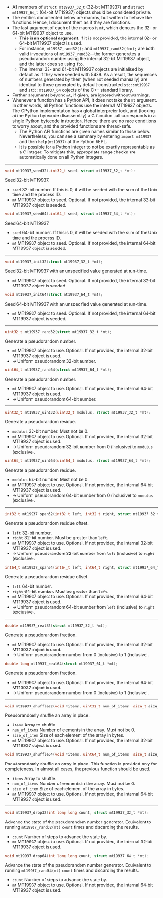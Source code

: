 * All members of `struct mt19937_32_t` (32-bit MT19937) and `struct mt19937_64_t` (64-bit MT19937) objects should be
  considered private.
* The entities documented below are macros, but written to behave like functions. Hence, I document them as if they are
  functions.
* The last argument of each of the macros is `mt`, which denotes the 32- or 64-bit MT19937 object to use.
  * **This is an optional argument.** If it is not provided, the internal 32- or 64-bit MT19937 object is used.
  * For instance, `mt19937_rand32();` and `mt19937_rand32(foo);` are both valid invocations of `mt19937_rand32`—the
    former generates a pseudorandom number using the internal 32-bit MT19937 object, and the latter does so using
    `foo`.
  * The internal 32- and 64-bit MT19937 objects are initialised by default as if they were seeded with 5489. As a
    result, the sequences of numbers generated by them (when not seeded manually) are identical to those generated by
    default-constructed `std::mt19937` and `std::mt19937_64` objects of the C++ standard library.
* Further arguments beyond `mt`, if given, are ignored without warnings.
* Whenever a function has a Python API, it does not take the `mt` argument. In other words, all Python functions use
  the internal MT19937 objects. The CPython implementation has a global interpreter lock, and (looking at the Python
  bytecode disassembly) a C function call corresponds to a single Python bytecode instruction. Hence, there are no race
  conditions to worry about, and the provided functions are thread-safe.
  * The Python API functions are given names similar to those below. Nevertheless, you can see a summary by entering
    `import mt19937` and then `help(mt19937)` at the Python REPL.
  * It is possible for a Python integer to not be exactly representable as a C integer. To mitigate this, appropriate
    range checks are automatically done on all Python integers.

---

```C
void mt19937_seed32(uint32_t seed, struct mt19937_32_t *mt);
```
Seed 32-bit MT19937.
* `seed` 32-bit number. If this is 0, it will be seeded with the sum of the Unix time and the process ID.
* `mt` MT19937 object to seed. Optional. If not provided, the internal 32-bit MT19937 object is seeded.

```C
void mt19937_seed64(uint64_t seed, struct mt19937_64_t *mt);
```
Seed 64-bit MT19937.
* `seed` 64-bit number. If this is 0, it will be seeded with the sum of the Unix time and the process ID.
* `mt` MT19937 object to seed. Optional. If not provided, the internal 64-bit MT19937 object is seeded.

---

```C
void mt19937_init32(struct mt19937_32_t *mt);
```
Seed 32-bit MT19937 with an unspecified value generated at run-time.
* `mt` MT19937 object to seed. Optional. If not provided, the internal 32-bit MT19937 object is seeded.

```C
void mt19937_init64(struct mt19937_64_t *mt);
```
Seed 64-bit MT19937 with an unspecified value generated at run-time.
* `mt` MT19937 object to seed. Optional. If not provided, the internal 64-bit MT19937 object is seeded.

---

```C
uint32_t mt19937_rand32(struct mt19937_32_t *mt);
```
Generate a pseudorandom number.
* `mt` MT19937 object to use. Optional. If not provided, the internal 32-bit MT19937 object is used.
* → Uniform pseudorandom 32-bit number.

```C
uint64_t mt19937_rand64(struct mt19937_64_t *mt);
```
Generate a pseudorandom number.
* `mt` MT19937 object to use. Optional. If not provided, the internal 64-bit MT19937 object is used.
* → Uniform pseudorandom 64-bit number.

---

```C
uint32_t mt19937_uint32(uint32_t modulus, struct mt19937_32_t *mt);
```
Generate a pseudorandom residue.
* `modulus` 32-bit number. Must not be 0.
* `mt` MT19937 object to use. Optional. If not provided, the internal 32-bit MT19937 object is used.
* → Uniform pseudorandom 32-bit number from 0 (inclusive) to `modulus` (exclusive).

```C
uint64_t mt19937_uint64(uint64_t modulus, struct mt19937_64_t *mt);
```
Generate a pseudorandom residue.
* `modulus` 64-bit number. Must not be 0.
* `mt` MT19937 object to use. Optional. If not provided, the internal 64-bit MT19937 object is used.
* → Uniform pseudorandom 64-bit number from 0 (inclusive) to `modulus` (exclusive).

---

```C
int32_t mt19937_span32(int32_t left, int32_t right, struct mt19937_32_t *mt);
```
Generate a pseudorandom residue offset.
* `left` 32-bit number.
* `right` 32-bit number. Must be greater than `left`.
* `mt` MT19937 object to use. Optional. If not provided, the internal 32-bit MT19937 object is used.
* → Uniform pseudorandom 32-bit number from `left` (inclusive) to `right` (exclusive).

```C
int64_t mt19937_span64(int64_t left, int64_t right, struct mt19937_64_t *mt);
```
Generate a pseudorandom residue offset.
* `left` 64-bit number.
* `right` 64-bit number. Must be greater than `left`.
* `mt` MT19937 object to use. Optional. If not provided, the internal 64-bit MT19937 object is used.
* → Uniform pseudorandom 64-bit number from `left` (inclusive) to `right` (exclusive).

---

```C
double mt19937_real32(struct mt19937_32_t *mt);
```
Generate a pseudorandom fraction.
* `mt` MT19937 object to use. Optional. If not provided, the internal 32-bit MT19937 object is used.
* → Uniform pseudorandom number from 0 (inclusive) to 1 (inclusive).

```C
double long mt19937_real64(struct mt19937_64_t *mt);
```
Generate a pseudorandom fraction.
* `mt` MT19937 object to use. Optional. If not provided, the internal 64-bit MT19937 object is used.
* → Uniform pseudorandom number from 0 (inclusive) to 1 (inclusive).

---

```C
void mt19937_shuffle32(void *items, uint32_t num_of_items, size_t size_of_item, struct mt19937_32_t *mt);
```
Pseudorandomly shuffle an array in place.
* `items` Array to shuffle.
* `num_of_items` Number of elements in the array. Must not be 0.
* `size_of_item` Size of each element of the array in bytes.
* `mt` MT19937 object to use. Optional. If not provided, the internal 32-bit MT19937 object is used.

```C
void mt19937_shuffle64(void *items, uint64_t num_of_items, size_t size_of_item, struct mt19937_64_t *mt);
```
Pseudorandomly shuffle an array in place. This function is provided only for completeness. In almost all cases, the
previous function should be used.
* `items` Array to shuffle.
* `num_of_items` Number of elements in the array. Must not be 0.
* `size_of_item` Size of each element of the array in bytes.
* `mt` MT19937 object to use. Optional. If not provided, the internal 64-bit MT19937 object is used.

---

```C
void mt19937_drop32(int long long count, struct mt19937_32_t *mt);
```
Advance the state of the pseudorandom number generator. Equivalent to running `mt19937_rand32(mt)` `count` times and
discarding the results.
* `count` Number of steps to advance the state by.
* `mt` MT19937 object to use. Optional. If not provided, the internal 32-bit MT19937 object is used.

```C
void mt19937_drop64(int long long count, struct mt19937_64_t *mt);
```
Advance the state of the pseudorandom number generator. Equivalent to running `mt19937_rand64(mt)` `count` times and
discarding the results.
* `count` Number of steps to advance the state by.
* `mt` MT19937 object to use. Optional. If not provided, the internal 64-bit MT19937 object is used.
